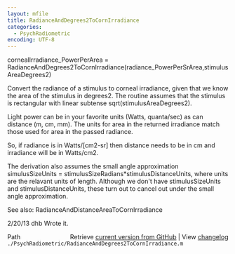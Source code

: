 ```yaml
---
layout: mfile
title: RadianceAndDegrees2ToCornIrradiance
categories:
  - PsychRadiometric
encoding: UTF-8
---
```


cornealIrradiance\_PowerPerArea = RadianceAndDegrees2ToCornIrradiance\(radiance\_PowerPerSrArea,stimulusAreaDegrees2\)

Convert the radiance of a stimulus to corneal irradiance, given that we know the area of the stimulus in degrees2.
The routine assumes that the stimulus is rectangular with linear subtense sqrt\(stimulusAreaDegrees2\).

Light power can be in your favorite units \(Watts, quanta/sec\) as can distance \(m, cm, mm\).  The units for
area in the returned irradiance match those used for area in the passed radiance.

So, if radiance is in Watts/\[cm2-sr\] then distance needs to be in cm and irradiance will be in Watts/cm2.

The derivation also assumes the small angle approximation simulusSizeUnits = stimulusSizeRadians\*stimulusDistanceUnits,
where units are the relavant units of length.  Although we don't have stimulusSizeUnits and stimulusDistanceUnits,
these turn out to cancel out under the small angle approximation.

See also: RadianceAndDistanceAreaToCornIrradiance

2/20/13  dhb  Wrote it.


<div class="code_header" style="text-align:right;">
  <span style="float:left;">Path&nbsp;&nbsp;</span> <span class="counter">Retrieve <a href=
  "https://raw.github.com/Psychtoolbox-3/Psychtoolbox-3/beta/./PsychRadiometric/RadianceAndDegrees2ToCornIrradiance.m">current version from GitHub</a> | View <a href=
  "https://github.com/Psychtoolbox-3/Psychtoolbox-3/commits/beta/./PsychRadiometric/RadianceAndDegrees2ToCornIrradiance.m">changelog</a></span>
</div>
<div class="code">
  <code>./PsychRadiometric/RadianceAndDegrees2ToCornIrradiance.m</code>
</div>
